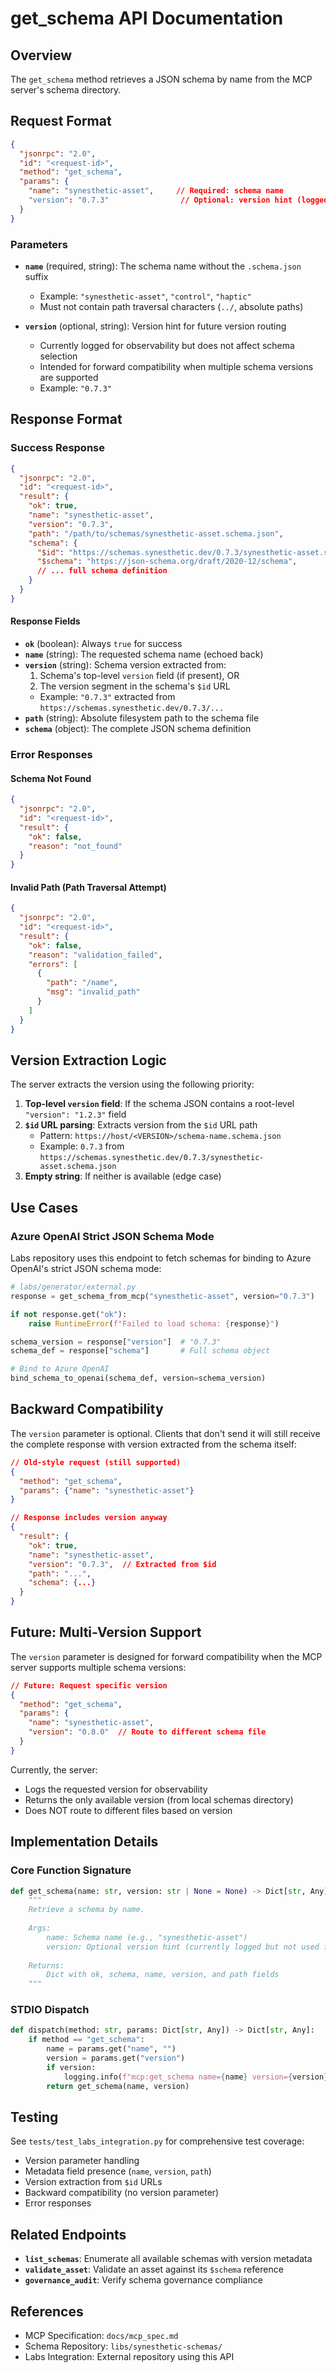 # get_schema API Documentation

## Overview

The `get_schema` method retrieves a JSON schema by name from the MCP server's schema directory.

## Request Format

```json
{
  "jsonrpc": "2.0",
  "id": "<request-id>",
  "method": "get_schema",
  "params": {
    "name": "synesthetic-asset",     // Required: schema name
    "version": "0.7.3"                // Optional: version hint (logged but not used for routing)
  }
}
```

### Parameters

- **`name`** (required, string): The schema name without the `.schema.json` suffix
  - Example: `"synesthetic-asset"`, `"control"`, `"haptic"`
  - Must not contain path traversal characters (`../`, absolute paths)
  
- **`version`** (optional, string): Version hint for future version routing
  - Currently logged for observability but does not affect schema selection
  - Intended for forward compatibility when multiple schema versions are supported
  - Example: `"0.7.3"`

## Response Format

### Success Response

```json
{
  "jsonrpc": "2.0",
  "id": "<request-id>",
  "result": {
    "ok": true,
    "name": "synesthetic-asset",
    "version": "0.7.3",
    "path": "/path/to/schemas/synesthetic-asset.schema.json",
    "schema": {
      "$id": "https://schemas.synesthetic.dev/0.7.3/synesthetic-asset.schema.json",
      "$schema": "https://json-schema.org/draft/2020-12/schema",
      // ... full schema definition
    }
  }
}
```

#### Response Fields

- **`ok`** (boolean): Always `true` for success
- **`name`** (string): The requested schema name (echoed back)
- **`version`** (string): Schema version extracted from:
  1. Schema's top-level `version` field (if present), OR
  2. The version segment in the schema's `$id` URL
  - Example: `"0.7.3"` extracted from `https://schemas.synesthetic.dev/0.7.3/...`
- **`path`** (string): Absolute filesystem path to the schema file
- **`schema`** (object): The complete JSON schema definition

### Error Responses

#### Schema Not Found

```json
{
  "jsonrpc": "2.0",
  "id": "<request-id>",
  "result": {
    "ok": false,
    "reason": "not_found"
  }
}
```

#### Invalid Path (Path Traversal Attempt)

```json
{
  "jsonrpc": "2.0",
  "id": "<request-id>",
  "result": {
    "ok": false,
    "reason": "validation_failed",
    "errors": [
      {
        "path": "/name",
        "msg": "invalid_path"
      }
    ]
  }
}
```

## Version Extraction Logic

The server extracts the version using the following priority:

1. **Top-level `version` field**: If the schema JSON contains a root-level `"version": "1.2.3"` field
2. **`$id` URL parsing**: Extracts version from the `$id` URL path
   - Pattern: `https://host/<VERSION>/schema-name.schema.json`
   - Example: `0.7.3` from `https://schemas.synesthetic.dev/0.7.3/synesthetic-asset.schema.json`
3. **Empty string**: If neither is available (edge case)

## Use Cases

### Azure OpenAI Strict JSON Schema Mode

Labs repository uses this endpoint to fetch schemas for binding to Azure OpenAI's strict JSON schema mode:

```python
# labs/generator/external.py
response = get_schema_from_mcp("synesthetic-asset", version="0.7.3")

if not response.get("ok"):
    raise RuntimeError(f"Failed to load schema: {response}")

schema_version = response["version"]  # "0.7.3"
schema_def = response["schema"]       # Full schema object

# Bind to Azure OpenAI
bind_schema_to_openai(schema_def, version=schema_version)
```

## Backward Compatibility

The `version` parameter is optional. Clients that don't send it will still receive the complete response with version extracted from the schema itself:

```json
// Old-style request (still supported)
{
  "method": "get_schema",
  "params": {"name": "synesthetic-asset"}
}

// Response includes version anyway
{
  "result": {
    "ok": true,
    "name": "synesthetic-asset",
    "version": "0.7.3",  // Extracted from $id
    "path": "...",
    "schema": {...}
  }
}
```

## Future: Multi-Version Support

The `version` parameter is designed for forward compatibility when the MCP server supports multiple schema versions:

```json
// Future: Request specific version
{
  "method": "get_schema",
  "params": {
    "name": "synesthetic-asset",
    "version": "0.8.0"  // Route to different schema file
  }
}
```

Currently, the server:
- Logs the requested version for observability
- Returns the only available version (from local schemas directory)
- Does NOT route to different files based on version

## Implementation Details

### Core Function Signature

```python
def get_schema(name: str, version: str | None = None) -> Dict[str, Any]:
    """
    Retrieve a schema by name.
    
    Args:
        name: Schema name (e.g., "synesthetic-asset")
        version: Optional version hint (currently logged but not used for routing)
    
    Returns:
        Dict with ok, schema, name, version, and path fields
    """
```

### STDIO Dispatch

```python
def dispatch(method: str, params: Dict[str, Any]) -> Dict[str, Any]:
    if method == "get_schema":
        name = params.get("name", "")
        version = params.get("version")
        if version:
            logging.info(f"mcp:get_schema name={name} version={version}")
        return get_schema(name, version)
```

## Testing

See `tests/test_labs_integration.py` for comprehensive test coverage:

- Version parameter handling
- Metadata field presence (`name`, `version`, `path`)
- Version extraction from `$id` URLs
- Backward compatibility (no version parameter)
- Error responses

## Related Endpoints

- **`list_schemas`**: Enumerate all available schemas with version metadata
- **`validate_asset`**: Validate an asset against its `$schema` reference
- **`governance_audit`**: Verify schema governance compliance

## References

- MCP Specification: `docs/mcp_spec.md`
- Schema Repository: `libs/synesthetic-schemas/`
- Labs Integration: External repository using this API
